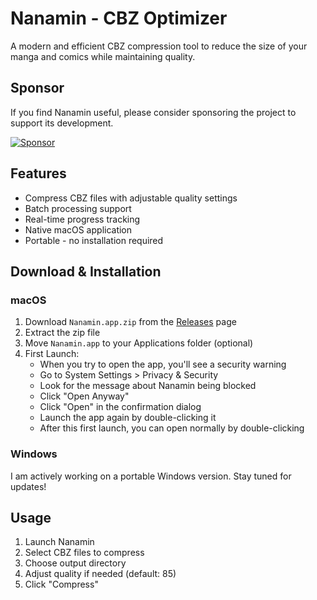 # Nanamin - CBZ Optimizer

A modern and efficient CBZ compression tool to reduce the size of your manga and comics while maintaining quality.

## Sponsor

If you find Nanamin useful, please consider sponsoring the project to support its development.

[![Sponsor](https://img.shields.io/badge/Sponsor-%E2%9D%A4-red)](https://github.com/sponsors/crisperience)

## Features

- Compress CBZ files with adjustable quality settings
- Batch processing support
- Real-time progress tracking
- Native macOS application
- Portable - no installation required

## Download & Installation

### macOS
1. Download `Nanamin.app.zip` from the [Releases](https://github.com/crisperience/nanamin-cbz-optimizer/releases) page
2. Extract the zip file
3. Move `Nanamin.app` to your Applications folder (optional)
4. First Launch:
   - When you try to open the app, you'll see a security warning
   - Go to System Settings > Privacy & Security
   - Look for the message about Nanamin being blocked
   - Click "Open Anyway"
   - Click "Open" in the confirmation dialog
   - Launch the app again by double-clicking it
   - After this first launch, you can open normally by double-clicking

### Windows
I am actively working on a portable Windows version. Stay tuned for updates!

## Usage

1. Launch Nanamin
2. Select CBZ files to compress
3. Choose output directory
4. Adjust quality if needed (default: 85)
5. Click "Compress" 
